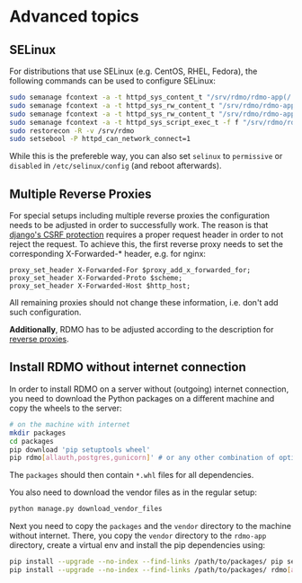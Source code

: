 # Advanced topics

## SELinux

For distributions that use SELinux (e.g. CentOS, RHEL, Fedora), the following commands can be used to configure SELinux:

```bash
sudo semanage fcontext -a -t httpd_sys_content_t "/srv/rdmo/rdmo-app(/.*)?"
sudo semanage fcontext -a -t httpd_sys_rw_content_t "/srv/rdmo/rdmo-app/static_root/CACHE(/.*)?"
sudo semanage fcontext -a -t httpd_sys_rw_content_t "/srv/rdmo/rdmo-app/log(/.*)?"
sudo semanage fcontext -a -t httpd_sys_script_exec_t -f f "/srv/rdmo/rdmo-app/env(/.*)?/.+\.so(\.[^/]*)*"
sudo restorecon -R -v /srv/rdmo
sudo setsebool -P httpd_can_network_connect=1
```

While this is the prefereble way, you can also set `selinux` to `permissive` or `disabled` in `/etc/selinux/config` (and reboot afterwards).

## Multiple Reverse Proxies

For special setups including multiple reverse proxies the configuration needs to be adjusted in order to successfully work.
The reason is that [django's CSRF protection](https://docs.djangoproject.com/en/4.2/ref/csrf/#how-it-works) requires a proper request header in order to not reject the request.
To achieve this, the first reverse proxy needs to set the corresponding X-Forwarded-* header, e.g. for nginx:

```
proxy_set_header X-Forwarded-For $proxy_add_x_forwarded_for;
proxy_set_header X-Forwarded-Proto $scheme;
proxy_set_header X-Forwarded-Host $http_host;
```

All remaining proxies should not change these information, i.e. don't add such configuration.

**Additionally**, RDMO has to be adjusted according to the description for [reverse proxies](../configuration/general#optional-reverse-proxy).

## Install RDMO without internet connection

In order to install RDMO on a server without (outgoing) internet connection, you need to download the Python packages on a different machine and copy the wheels to the server:

```bash
# on the machine with internet
mkdir packages
cd packages
pip download 'pip setuptools wheel'
pip rdmo[allauth,postgres,gunicorn]' # or any other combination of optional dependencies
```

The `packages` should then contain `*.whl` files for all dependencies.

You also need to download the vendor files as in the regular setup:

```python
python manage.py download_vendor_files
```

Next you need to copy the `packages` and the `vendor` directory to the machine without internet. There, you copy the `vendor` directory to the `rdmo-app` directory, create a virtual env and install the pip dependencies using:

```bash
pip install --upgrade --no-index --find-links /path/to/packages/ pip setuptools wheel
pip install --upgrade --no-index --find-links /path/to/packages/ rdmo[allauth,postgres,gunicorn]
```
